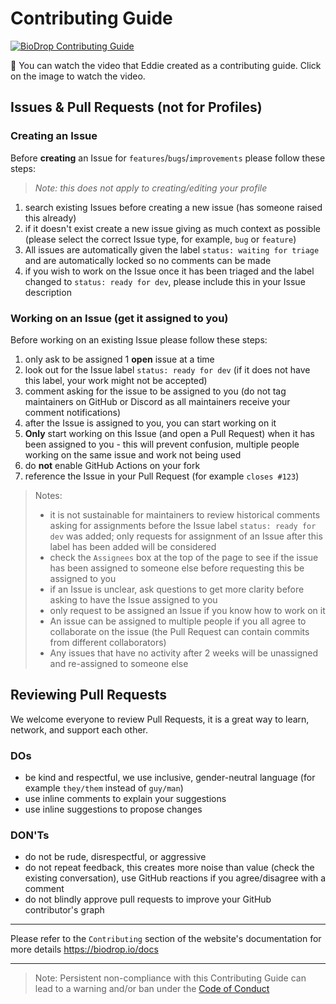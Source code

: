 # Contributing Guide

[![BioDrop Contributing Guide](https://user-images.githubusercontent.com/82668196/242340741-a0124ead-97b6-488f-9271-10f2b0e1f577.jpg)](https://youtu.be/dfeSpGd8leU)

🎥 You can watch the video that Eddie created as a contributing guide. Click on the image to watch the video.

## Issues & Pull Requests (not for Profiles)

### Creating an Issue

Before **creating** an Issue for `features`/`bugs`/`improvements` please follow these steps:

> _Note: this does not apply to creating/editing your profile_

1. search existing Issues before creating a new issue (has someone raised this already)
1. if it doesn't exist create a new issue giving as much context as possible (please select the correct Issue type, for example, `bug` or `feature`)
1. All issues are automatically given the label `status: waiting for triage` and are automatically locked so no comments can be made
1. if you wish to work on the Issue once it has been triaged and the label changed to `status: ready for dev`, please include this in your Issue description

### Working on an Issue (get it assigned to you)

Before working on an existing Issue please follow these steps:

1. only ask to be assigned 1 **open** issue at a time
1. look out for the Issue label `status: ready for dev` (if it does not have this label, your work might not be accepted)
1. comment asking for the issue to be assigned to you (do not tag maintainers on GitHub or Discord as all maintainers receive your comment notifications)
1. after the Issue is assigned to you, you can start working on it
1. **Only** start working on this Issue (and open a Pull Request) when it has been assigned to you - this will prevent confusion, multiple people working on the same issue and work not being used
1. do **not** enable GitHub Actions on your fork
1. reference the Issue in your Pull Request (for example `closes #123`)

> Notes:
>
> - it is not sustainable for maintainers to review historical comments asking for assignments before the Issue label `status: ready for dev` was added; only requests for assignment of an Issue after this label has been added will be considered
> - check the `Assignees` box at the top of the page to see if the issue has been assigned to someone else before requesting this be assigned to you
> - if an Issue is unclear, ask questions to get more clarity before asking to have the Issue assigned to you
> - only request to be assigned an Issue if you know how to work on it
> - An issue can be assigned to multiple people if you all agree to collaborate on the issue (the Pull Request can contain commits from different collaborators)
> - Any issues that have no activity after 2 weeks will be unassigned and re-assigned to someone else

## Reviewing Pull Requests

We welcome everyone to review Pull Requests, it is a great way to learn, network, and support each other.

### DOs

- be kind and respectful, we use inclusive, gender-neutral language (for example `they/them` instead of `guy/man`)
- use inline comments to explain your suggestions
- use inline suggestions to propose changes

### DON'Ts

- do not be rude, disrespectful, or aggressive
- do not repeat feedback, this creates more noise than value (check the existing conversation), use GitHub reactions if you agree/disagree with a comment
- do not blindly approve pull requests to improve your GitHub contributor's graph

---

Please refer to the `Contributing` section of the website's documentation for more details https://biodrop.io/docs

---

> Note: Persistent non-compliance with this Contributing Guide can lead to a warning and/or ban under the [Code of Conduct](https://github.com/EddieHubCommunity/BioDrop/blob/main/CODE_OF_CONDUCT.md)
